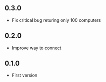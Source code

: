 ﻿## 0.3.0
- Fix critical bug returing only 100 computers

## 0.2.0
- Improve way to connect

## 0.1.0
- First version